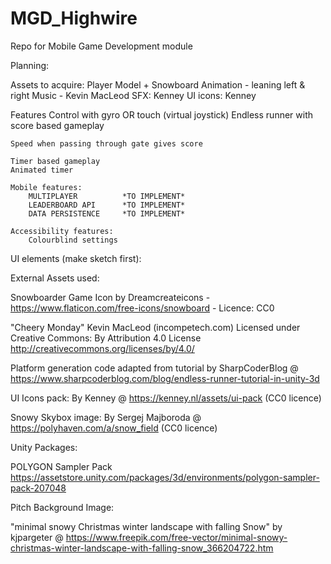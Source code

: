 # MGD_Highwire
Repo for Mobile Game Development module

Planning:

Assets to acquire:
	Player Model + Snowboard
	Animation - leaning left & right
	Music - Kevin MacLeod
	SFX: Kenney
	UI icons: Kenney
	
Features
	Control with gyro OR touch (virtual joystick)
	Endless runner with score based gameplay
	
	Speed when passing through gate gives score
	
	Timer based gameplay
	Animated timer
	
	Mobile features:
		MULTIPLAYER			 *TO IMPLEMENT*
		LEADERBOARD API		 *TO IMPLEMENT*
		DATA PERSISTENCE	 *TO IMPLEMENT*
	
	Accessibility features:
		Colourblind settings
	
UI elements (make sketch first):


External Assets used:

Snowboarder Game Icon by Dreamcreateicons - https://www.flaticon.com/free-icons/snowboard - Licence: CC0

"Cheery Monday" Kevin MacLeod (incompetech.com)
Licensed under Creative Commons: By Attribution 4.0 License
http://creativecommons.org/licenses/by/4.0/

Platform generation code adapted from tutorial by SharpCoderBlog @ https://www.sharpcoderblog.com/blog/endless-runner-tutorial-in-unity-3d

UI Icons pack: By Kenney @ https://kenney.nl/assets/ui-pack (CC0 licence)

Snowy Skybox image: By Sergej Majboroda @ https://polyhaven.com/a/snow_field (CC0 licence)

Unity Packages:

POLYGON Sampler Pack https://assetstore.unity.com/packages/3d/environments/polygon-sampler-pack-207048

Pitch Background Image:

"minimal snowy Christmas winter landscape with falling Snow" by kjpargeter @ https://www.freepik.com/free-vector/minimal-snowy-christmas-winter-landscape-with-falling-snow_366204722.htm
